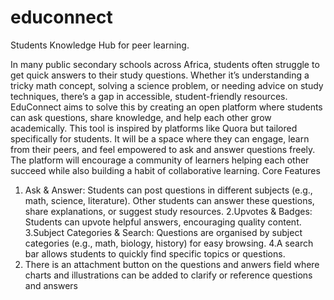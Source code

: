 # educonnect
Students Knowledge Hub for peer learning.


In many public secondary schools across Africa, students often struggle to get quick answers to their study questions. 
Whether it’s understanding a tricky math concept, solving a science problem, or needing advice on study techniques, there’s a gap in accessible, student-friendly resources. 
EduConnect aims to solve this by creating an open platform where students can ask questions, share knowledge, and help each other grow academically. This tool is inspired by platforms like Quora but tailored specifically for students. It will be a space where they can engage, learn from their peers, and feel empowered to ask and answer questions freely. The platform will encourage a community of learners helping each other succeed while also building a habit of collaborative learning. Core Features 
1. Ask & Answer: Students can post questions in different subjects (e.g., math, science, literature). Other students can answer these questions, share explanations, or suggest study resources. 
2.Upvotes & Badges: Students can upvote helpful answers, encouraging quality content. 
3.Subject Categories & Search: Questions are organised by subject categories (e.g., math, biology, history) for easy browsing. 
4.A search bar allows students to quickly find specific topics or questions.
5. There is an attachment button on the questions and anwers field where charts and illustrations can be added to clarify or reference questions and answers
